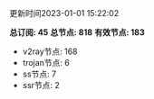更新时间2023-01-01 15:22:02

**总订阅: 45**
**总节点: 818**
**有效节点: 183**
- v2ray节点: 168
- trojan节点: 6
- ss节点: 7
- ssr节点: 2
